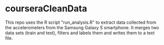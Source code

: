 # courseraCleanData

This repo uses the R script "run_analysis.R" to extract data collected from the accelerometers from the Samsung Galaxy S smartphone.
It merges two data sets (train and test), filters and labels them and writes them to a text file.